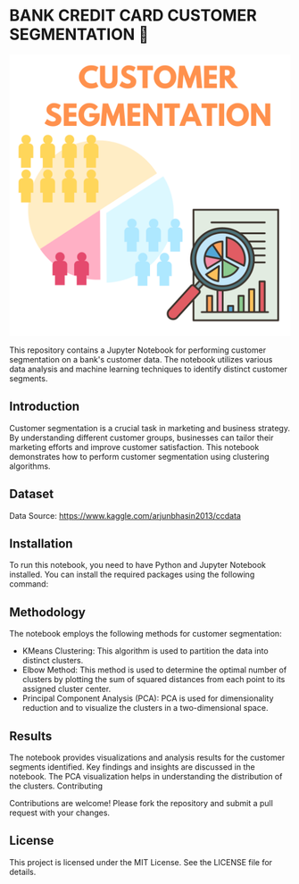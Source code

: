 # BANK CREDIT CARD CUSTOMER SEGMENTATION 🤖

![screenshot](cust.png)

This repository contains a Jupyter Notebook for performing customer segmentation on a bank's customer data. The notebook utilizes various data analysis and machine learning techniques to identify distinct customer segments.

## Introduction

Customer segmentation is a crucial task in marketing and business strategy. By understanding different customer groups, businesses can tailor their marketing efforts and improve customer satisfaction. This notebook demonstrates how to perform customer segmentation using clustering algorithms.

## Dataset

Data Source: https://www.kaggle.com/arjunbhasin2013/ccdata

## Installation

To run this notebook, you need to have Python and Jupyter Notebook installed. You can install the required packages using the following command:

## Methodology

The notebook employs the following methods for customer segmentation:

- KMeans Clustering: This algorithm is used to partition the data into distinct clusters.
- Elbow Method: This method is used to determine the optimal number of clusters by plotting the sum of squared distances from each point to its assigned cluster center.
- Principal Component Analysis (PCA): PCA is used for dimensionality reduction and to visualize the clusters in a two-dimensional space.

## Results
The notebook provides visualizations and analysis results for the customer segments identified. Key findings and insights are discussed in the notebook. The PCA visualization helps in understanding the distribution of the clusters.
Contributing

Contributions are welcome! Please fork the repository and submit a pull request with your changes.

## License
This project is licensed under the MIT License. See the LICENSE file for details.
